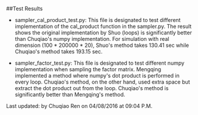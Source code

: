 ##Test Results
- sampler_cal_product_test.py: This file is designated to test different implementation of the cal_product function in the sampler.py. The result shows the
original implementation by Shuo (loops) is significantly better than Chuqiao's numpy implementation. For simulation with real dimension (100 * 200000 * 20), Shuo's
method takes 130.41 sec while Chuqiao's method takes 193.15 sec.

- sampler_factor_test.py: This file is designated to test different numpy implementation when sampling the factor matrix. Mengqing implemented a method where numpy's dot product
is performed in every loop. Chuqiao's method, on the other hand, used extra space but extract the dot product out from the loop. Chuqiao's method is significantly better than Mengqing's method.

Last updated: by Chuqiao Ren on 04/08/2016 at 09:04 P.M.